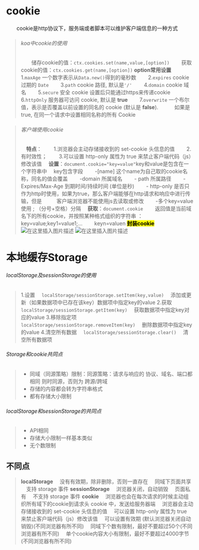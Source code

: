

# []()cookie

  cookie是http协议下，服务端或者脚本可以维护客户端信息的一种方式

>###### []()koa中cookie的使用
>
>  储存cookie的值：`ctx.cookies.set(name,value,[option])`
>  获取cookie的值：`ctx.cookies.get(name,[option])`
>**option常用设置**
>  1.`maxAge` 一个数字表示从`Data.new()`得到的毫秒数
>  2.`expires`  cookie 过期的 `Date`
>  3.`path` cookie 路径, 默认是`'/'`
>  4.`domain` cookie 域名
>  5.`secure` 安全 cookie  设置后只能通过https来传递cookie
>  6.`httpOnly` 服务器可访问 cookie, 默认是 **true**
>  7.`overwrite` 一个布尔值，表示是否覆盖以前设置的同名的 cookie (默认是 **false**).
>     如果是 true, 在同一个请求中设置相同名称的所有 Cookie

>###### []()客户端使用cookie
>
> **特点**：
>  1.浏览器会主动存储接收到的 set-cookie 头信息的值
>  2.有时效性；
>  3.可以设置 http-only 属性为 true 来禁止客户端代码（js）修改该值
> **设置**：`document.cookie="key=value"`key和value是包含在一个字符串中
> key包含字段
>  -[name] 这个name为自己取的cookie名称，同名的值会覆盖
>  -domain 所属域名
>  - path 所属路径
>  - Expires/Max-Age 到期时间/持续时间 (单位是秒)
>  - http-only 是否只作为http时使用，如果为true，那么客户端能够在http请求和响应中进行传输，但是
>    客户端浏览器不能使用js去读取或修改
>  -多个key=value使用 ; （分号+空格）分隔
> **获取**：`document.cookie`
>  返回值是当前域名下的所有cookie，并按照某种格式组织的字符串 ：key=value;key1=value1;…
>  keyn=valuen
>**<mark>封装cookie</mark>**
>![在这里插入图片描述](https://img-blog.csdnimg.cn/2020032614340265.png?x-oss-processimage/watermark,type_ZmFuZ3poZW5naGVpdGk,shadow_10,text_aHR0cHM6Ly9ibG9nLmNzZG4ubmV0L0hCRl9fY2c,size_16,color_FFFFFF,t_70#pic_center)
>![在这里插入图片描述](https://img-blog.csdnimg.cn/20200326143450369.png?x-oss-processimage/watermark,type_ZmFuZ3poZW5naGVpdGk,shadow_10,text_aHR0cHM6Ly9ibG9nLmNzZG4ubmV0L0hCRl9fY2c,size_16,color_FFFFFF,t_70#pic_center)

# []()本地缓存Storage

###### []()localStorage及sessionStorage的使用

>1.设置
> `localStorage/sessionStorage.setItem(key,value)`
> 添加或更新（如果数据项中已存在该key）数据项中指定key的value
>2.获取
> `localStorage/sessionStorage.getItem(key)`
> 获取数据项中指定key对应的value
>3.移除指定项
> `localStorage/sessionStorage.removeItem(key)`
> 删除数据项中指定key的value
>4.清空所有数据
> `localStorage/sessionStorage.clear()`
> 清空所有数据项

###### []()Storage和cookie共同点

>*  同域（同源策略）限制：同源策略：请求与响应的 协议、域名、端口都相同 则时同源，否则为 跨源/跨域
>*  存储的内容都会转为字符串格式
>*  都有存储大小限制

###### []()localStorage和sessionStorage的共同点

>*  API相同
>*  存储大小限制一样基本类似
>*  无个数限制

## []()不同点

>**localStorage**
> 没有有效期，除非删除，否则一直存在
> 同域下页面共享
> 支持 storage 事件
>**sessionStorage**
> 浏览器关闭，自动销毁
> 页面私有
> 不支持 storage 事件
>**cookie**
> 浏览器也会在每次请求的时候主动组织所有域下的cookie到请求头 cookie 中，发送给服务器端
> 浏览器会主动存储接收到的 set-cookie 头信息的值
> 可以设置 http-only 属性为 true 来禁止客户端代码（js）修改该值
> 可以设置有效期 (默认浏览器关闭自动销毁)(不同浏览器有所不同)
> 同域下个数有限制，最好不要超过50个(不同浏览器有所不同)
> 单个cookie内容大小有限制，最好不要超过4000字节(不同浏览器有所不同)
